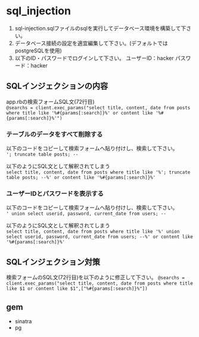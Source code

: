 # sql_injection

1. sql-injection.sqlファイルのsqlを実行してデータベース環境を構築して下さい。
1. データベース接続の設定を適宜編集して下さい。(デフォルトではpostgreSQLを使用)
1. 以下のID・パスワードでログインして下さい。
ユーザーID：hacker
パスワード：hacker

## SQLインジェクションの内容
app.rbの検索フォームSQL文(72行目)  
`@searchs = client.exec_params("select title, content, date from posts where title like '%#{params[:search]}%' or content like '%#{params[:search]}%'")`

### テーブルのデータをすべて削除する
以下のコードをコピーして検索フォームへ貼り付けし、検索して下さい。  
`'; truncate table posts; --`

以下のようにSQL文として解釈されてしまう  
`select title, content, date from posts where title like '%'; truncate table posts; --%' or content like '%#{params[:search]}%'`

### ユーザーIDとパスワードを表示する
以下のコードをコピーして検索フォームへ貼り付けし、検索して下さい。  
`' union select userid, password, current_date from users; --`

以下のようにSQL文として解釈されてしまう  
`select title, content, date from posts where title like '%' union select userid, password, current_date from users; --%' or content like '%#{params[:search]}%'`

## SQLインジェクション対策
検索フォームのSQL文(72行目)を以下のように修正して下さい。
`@searchs = client.exec_params("select title, content, date from posts where title like $1 or content like $1",["%#{params[:search]}%"])`

## gem
- sinatra  
- pg  

